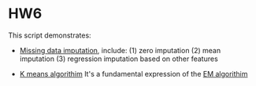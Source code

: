 # HW6

This script demonstrates:

* [Missing data imputation](https://alliance.seas.upenn.edu/~cis520/dynamic/2019/wiki/index.php?n=Lectures.MissingData), include:
(1) zero imputation
(2) mean imputation
(3) regression imputation based on other features

* [K means algorithim](https://alliance.seas.upenn.edu/~cis520/dynamic/2019/wiki/index.php?n=Lectures.Clustering)
It's a fundamental expression of the [EM algorithim](https://alliance.seas.upenn.edu/~cis520/dynamic/2019/wiki/index.php?n=Lectures.EM)
